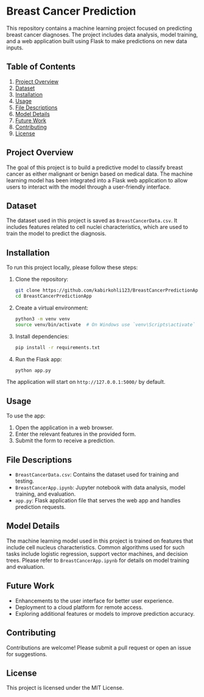 # Breast Cancer Prediction

This repository contains a machine learning project focused on predicting breast cancer diagnoses. The project includes data analysis, model training, and a web application built using Flask to make predictions on new data inputs.

## Table of Contents
1. [Project Overview](#project-overview)
2. [Dataset](#dataset)
3. [Installation](#installation)
4. [Usage](#usage)
5. [File Descriptions](#file-descriptions)
6. [Model Details](#model-details)
7. [Future Work](#future-work)
8. [Contributing](#contributing)
9. [License](#license)

## Project Overview
The goal of this project is to build a predictive model to classify breast cancer as either malignant or benign based on medical data. The machine learning model has been integrated into a Flask web application to allow users to interact with the model through a user-friendly interface.

## Dataset
The dataset used in this project is saved as `BreastCancerData.csv`. It includes features related to cell nuclei characteristics, which are used to train the model to predict the diagnosis.

## Installation
To run this project locally, please follow these steps:

1. Clone the repository:
   ```bash
   git clone https://github.com/kabirkohli123/BreastCancerPredictionApp.git
   cd BreastCancerPredictionApp
   ```

2. Create a virtual environment:
   ```bash
   python3 -m venv venv
   source venv/bin/activate  # On Windows use `venv\Scripts\activate`
   ```

3. Install dependencies:
   ```bash
   pip install -r requirements.txt
   ```

4. Run the Flask app:
   ```bash
   python app.py
   ```

The application will start on `http://127.0.0.1:5000/` by default.

## Usage
To use the app:
1. Open the application in a web browser.
2. Enter the relevant features in the provided form.
3. Submit the form to receive a prediction.

## File Descriptions
- `BreastCancerData.csv`: Contains the dataset used for training and testing.
- `BreastCancerApp.ipynb`: Jupyter notebook with data analysis, model training, and evaluation.
- `app.py`: Flask application file that serves the web app and handles prediction requests.

## Model Details
The machine learning model used in this project is trained on features that include cell nucleus characteristics. Common algorithms used for such tasks include logistic regression, support vector machines, and decision trees. Please refer to `BreastCancerApp.ipynb` for details on model training and evaluation.

## Future Work
- Enhancements to the user interface for better user experience.
- Deployment to a cloud platform for remote access.
- Exploring additional features or models to improve prediction accuracy.

## Contributing
Contributions are welcome! Please submit a pull request or open an issue for suggestions.

## License
This project is licensed under the MIT License.
